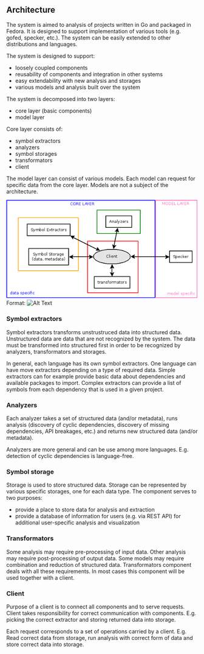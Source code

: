 ## Architecture

The system is aimed to analysis of projects written in Go and packaged in Fedora.
It is designed to support implementation of various tools (e.g. gofed, specker, etc.).
The system can be easily extended to other distributions and languages.

The system is designed to support:

* loosely coupled components
* reusability of components and integration in other systems
* easy extendability with new analysis and storages
* various models and analysis built over the system

The system is decomposed into two layers:

* core layer (basic components)
* model layer

Core layer consists of:

* symbol extractors
* analyzers
* symbol storages
* transformators
* client

The model layer can consist of various models.
Each model can request for specific data from the core layer.
Models are not a subject of the architecture.

![GitHub Logo](/fig/architecture_overview.png)
Format: ![Alt Text](url)

### Symbol extractors

Symbol extractors transforms unstrustruced data into structured data.
Unstructured data are data that are not recognized by the system.
The data must be transformed into structured first in order to be recognized by
analyzers, transformators and storages.

In general, each language has its own symbol extractors.
One language can have move extractors depending on a type of required data.
Simple extractors can for example provide basic data about dependencies
and available packages to import. Complex extractors can provide a list of
symbols from each dependency that is used in a given project.

### Analyzers

Each analyzer takes a set of structured data (and/or metadata),
runs analysis (discovery of cyclic dependencies, discovery of missing dependencies,
API breakages, etc.) and returns new structured data (and/or metadata).

Analyzers are more general and can be use among more languages.
E.g. detection of cyclic dependencies is language-free.

### Symbol storage

Storage is used to store structured data.
Storage can be represented by various specific storages, one for each data type.
The component serves to two purposes:

* provide a place to store data for analysis and extraction
* provide a database of information for users (e.g. via REST API) for additional user-specific analysis and visualization

### Transformators

Some analysis may require pre-processing of input data.
Other analysis may require post-processing of output data.
Some models may require combination and reduction of structured data.
Transformators component deals with all these requirements.
In most cases this component will be used together with a client.

### Client

Purpose of a client is to connect all components and to serve requests.
Client takes responsibility for correct communication with components.
E.g. picking the correct extractor and storing returned data into storage.

Each request corresponds to a set of operations carried by a client.
E.g. Read correct data from storage, run analysis with correct form of data
and store correct data into storage.

